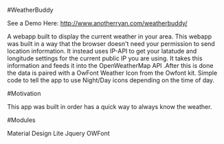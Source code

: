 #WeatherBuddy 

See a Demo Here: http://www.anotherryan.com/weatherbuddy/

A webapp built to display the current weather in your area.
This webapp was built in a way that the browser doesn't need your permission to send location information. It instead uses IP-API to get 
your latatude and longitude settings for the current public IP you are using. It takes this information and feeds it into the OpenWeatherMap API
.After this is done the data is paired with a OwFont Weather Icon from the Owfont kit. Simple code to tell the app to use Night/Day icons depending on 
the time of day. 

#Motivation

This app was built in order has a quick way to always know the weather.

#Modules

 Material Design Lite
 Jquery 
 OWFont
 
